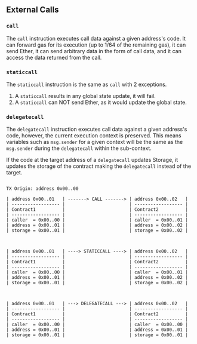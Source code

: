 
## External Calls

### `call`

The `call` instruction executes call data against a given address's code. It can forward gas for its
execution (up to 1/64 of the remaining gas), it can send Ether, it can send arbitrary data in the
form of call data, and it can access the data returned from the call.

### `staticcall`

The `staticcall` instruction is the same as `call` with 2 exceptions.

1. A `staticcall` results in any global state update, it will fail.
2. A `staticcall` can NOT send Ether, as it would update the global state.

### `delegatecall`

The `delegatecall` instruction executes call data against a given address's code, however, the
current execution context is preserved. This means variables such as `msg.sender` for a given
context will be the same as the `msg.sender` during the `delegatecall` within the sub-context.

If the code at the target address of a `delegatecall` updates Storage, it updates the storage of the
contract making the `delegatecall` instead of the target.

```

TX Origin: address 0x00..00

| address 0x00..01   | -------> CALL -------> | address 0x00..02   |
| ------------------ |                        | ------------------ |
| Contract1          |                        | Contract2          |
| ------------------ |                        | ------------------ |
| caller  = 0x00..00 |                        | caller  = 0x00..01 |
| address = 0x00..01 |                        | address = 0x00..02 |
| storage = 0x00..01 |                        | storage = 0x00..02 |



| address 0x00..01   | ----> STATICCALL ----> | address 0x00..02   |
| ------------------ |                        | ------------------ |
| Contract1          |                        | Contract2          |
| ------------------ |                        | ------------------ |
| caller  = 0x00..00 |                        | caller  = 0x00..01 |
| address = 0x00..01 |                        | address = 0x00..02 |
| storage = 0x00..01 |                        | storage = 0x00..02 |



| address 0x00..01   | ---> DELEGATECALL ---> | address 0x00..02   |
| ------------------ |                        | ------------------ |
| Contract1          |                        | Contract2          |
| ------------------ |                        | ------------------ |
| caller  = 0x00..00 |                        | caller  = 0x00..00 |
| address = 0x00..01 |                        | address = 0x00..01 |
| storage = 0x00..01 |                        | storage = 0x00..01 |

```
